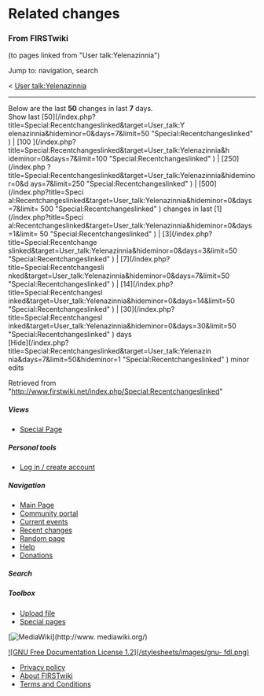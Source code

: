 

# Related changes

### From FIRSTwiki

(to pages linked from "User talk:Yelenazinnia")

Jump to: navigation, search

&lt; [User
talk:Yelenazinnia](/index.php?title=User_talk:Yelenazinnia&redirect=no "User
talk:Yelenazinnia" )  

* * *

Below are the last **50** changes in last **7** days.  
Show last [50](/index.php?title=Special:Recentchangeslinked&target=User_talk:Y
elenazinnia&hideminor=0&days=7&limit=50 "Special:Recentchangeslinked" ) | [100
](/index.php?title=Special:Recentchangeslinked&target=User_talk:Yelenazinnia&h
ideminor=0&days=7&limit=100 "Special:Recentchangeslinked" ) | [250](/index.php
?title=Special:Recentchangeslinked&target=User_talk:Yelenazinnia&hideminor=0&d
ays=7&limit=250 "Special:Recentchangeslinked" ) | [500](/index.php?title=Speci
al:Recentchangeslinked&target=User_talk:Yelenazinnia&hideminor=0&days=7&limit=
500 "Special:Recentchangeslinked" ) changes in last [1](/index.php?title=Speci
al:Recentchangeslinked&target=User_talk:Yelenazinnia&hideminor=0&days=1&limit=
50 "Special:Recentchangeslinked" ) | [3](/index.php?title=Special:Recentchange
slinked&target=User_talk:Yelenazinnia&hideminor=0&days=3&limit=50
"Special:Recentchangeslinked" ) | [7](/index.php?title=Special:Recentchangesli
nked&target=User_talk:Yelenazinnia&hideminor=0&days=7&limit=50
"Special:Recentchangeslinked" ) | [14](/index.php?title=Special:Recentchangesl
inked&target=User_talk:Yelenazinnia&hideminor=0&days=14&limit=50
"Special:Recentchangeslinked" ) | [30](/index.php?title=Special:Recentchangesl
inked&target=User_talk:Yelenazinnia&hideminor=0&days=30&limit=50
"Special:Recentchangeslinked" ) days  
[Hide](/index.php?title=Special:Recentchangeslinked&target=User_talk:Yelenazin
nia&days=7&limit=50&hideminor=1 "Special:Recentchangeslinked" ) minor edits

Retrieved from
"<http://www.firstwiki.net/index.php/Special:Recentchangeslinked>"

##### Views

  * [Special Page](/index.php/Special:Recentchangeslinked/User_talk:Yelenazinnia)

##### Personal tools

  * [Log in / create account](/index.php?title=Special:Userlogin&returnto=Special:Recentchangeslinked)

[](/index.php/Main_Page "Main Page" )

##### Navigation

  * [Main Page](/index.php/Main_Page)
  * [Community portal](/index.php/FIRSTwiki:Community_portal)
  * [Current events](/index.php/Current_events)
  * [Recent changes](/index.php/Special:Recentchanges)
  * [Random page](/index.php/Special:Random)
  * [Help](/index.php/FIRSTwiki:Help)
  * [Donations](/index.php/FIRSTwiki:Site_support)

##### Search



##### Toolbox

  * [Upload file](/index.php/Special:Upload)
  * [Special pages](/index.php/Special:Specialpages)

[![MediaWiki](/skins/common/images/poweredby_mediawiki_88x31.png)](http://www.
mediawiki.org/)

[![GNU Free Documentation License 1.2](/stylesheets/images/gnu-
fdl.png)](http://www.gnu.org/copyleft/fdl.html)

  * [Privacy policy](/index.php/FIRSTwiki:Privacy_policy "FIRSTwiki:Privacy policy" )
  * [About FIRSTwiki](/index.php/FIRSTwiki:About "FIRSTwiki:About" )
  * [Terms and Conditions](/index.php/FIRSTwiki:Terms_and_conditions "FIRSTwiki:Terms and conditions" )

